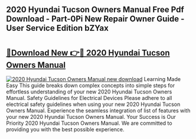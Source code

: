 ## 2020 Hyundai Tucson Owners Manual Free Pdf Download - Part-0Pi New Repair Owner Guide - User Service Edition bZYax

# <h2><a href="http://bc16824.oget.top/?id=2020+Hyundai+Tucson+Owners+Manual">🔗Download New 👉🔴 2020 Hyundai Tucson Owners Manual</a></h2>

[![2020 Hyundai Tucson Owners Manual new download](https://i.imgur.com/5g1atiW.png)](http://bc16824.oget.top/?id=2020+Hyundai+Tucson+Owners+Manual)
Learning Made Easy This guide breaks down complex concepts into simple steps for effortless understanding of your new 2020 Hyundai Tucson Owners Manual. Safety Guidelines for Electrical Devices Please adhere to all electrical safety guidelines when using your new 2020 Hyundai Tucson Owners Manual. Experience the seamless integration of list of features with your new 2020 Hyundai Tucson Owners Manual. Your Success is Our Priority 2020 Hyundai Tucson Owners Manual. We are committed to providing you with the best possible experience.
